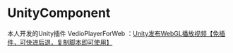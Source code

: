 # UnityComponent
本人开发的Unity插件
VedioPlayerForWeb ：[Unity发布WebGL播放视频【免插件，可快进后退，复制脚本即可使用】](https://blog.csdn.net/qq_38229886/article/details/103139228)


